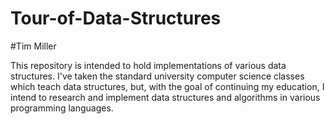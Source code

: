 # Tour-of-Data-Structures
#Tim Miller

This repository is intended to hold implementations of various data structures.
I've taken the standard university computer science classes which teach data
structures, but, with the goal of continuing my education, I intend to research and implement
data structures and algorithms in various programming languages.
